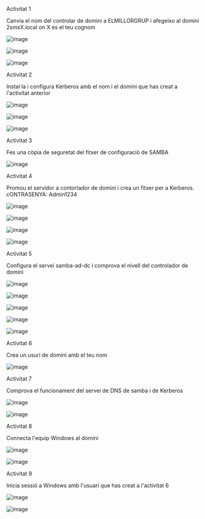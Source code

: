 Activitat 1

Canvia el nom del controlar de domini a ELMILLORGRUP i afegeixo al domini 2smxX.local on X es el teu cognom

![image](https://github.com/user-attachments/assets/0ffe7a4f-3add-4e3b-8a51-779e13febfc5)

![image](https://github.com/user-attachments/assets/3e8a2407-bd5f-46ff-b1bd-135ac17b0a0e)

![image](https://github.com/user-attachments/assets/a944d311-9661-4d93-923e-87e22a7befee)

Activitat 2

Instal·la i configura Kerberos amb el nom i el domini que has creat a l'activitat anterior

![image](https://github.com/user-attachments/assets/81d1a931-35e9-4ac7-aae0-6e9993a36749)

![image](https://github.com/user-attachments/assets/06b28b87-ee9a-4201-b0aa-ee081fa9aa7f)

![image](https://github.com/user-attachments/assets/252b1ef4-0c98-439e-aa00-e995b710f9d2)

Activitat 3

Fes una còpia de seguretat del fitxer de configuració de SAMBA

![image](https://github.com/user-attachments/assets/58555ca8-b2ab-4db1-bf21-33ffb2bf8544)

Activitat 4

Promou el servidor a contorlador de domini i crea un fitxer per a Kerberos. cONTRASENYA: Admin1234

![image](https://github.com/user-attachments/assets/d501b15d-b40d-4b23-b19c-a108dbc5ec73)

![image](https://github.com/user-attachments/assets/6ffd753b-df06-4eb5-b712-1c2ff057a222)

![image](https://github.com/user-attachments/assets/fe7158c2-fed5-41aa-96ba-710c52a9ce9e)

![image](https://github.com/user-attachments/assets/718c4453-91b1-4150-8be5-5654bd1b5bf6)

Activitat 5

Configura el servei samba-ad-dc i comprova el nivell del controlador de domini

![image](https://github.com/user-attachments/assets/6cc151ab-c2fd-4fc6-aca2-b3567199072b)

![image](https://github.com/user-attachments/assets/fb1b9f93-0e1e-45ad-b63c-902cf53ed530)

![image](https://github.com/user-attachments/assets/80f4810d-78f9-43be-8b32-651dab51456d)

![image](https://github.com/user-attachments/assets/9e67839e-6f54-4783-8e27-833648280009)

![image](https://github.com/user-attachments/assets/9e7429f4-51fc-4ab2-b0b3-baf909aa6258)

Activitat 6

Crea un usuri de domini amb el teu nom

![image](https://github.com/user-attachments/assets/186d0cad-6bcf-4010-8312-cd36a93c1e0b)

Activitat 7

Comprova el funcionament del servei de DNS de samba i de Kerberos

![image](https://github.com/user-attachments/assets/cb6ed662-6a4d-4b23-8d7e-621c77e397f1)

![image](https://github.com/user-attachments/assets/f26ead57-13f3-4736-aeb9-c91069ec87c0)

Activitat 8

Connecta l'equip Windows al domini

![image](https://github.com/user-attachments/assets/052e40be-f985-4f4f-947e-6dc98ecc38d0)


![image](https://github.com/user-attachments/assets/70d945f8-a268-4807-9d9a-0213ceb83950)


Activitat 9

Inicia sessió a Windows amb l'usuari que has creat a l'activitat 6

![image](https://github.com/user-attachments/assets/9e55a496-7a12-4c47-a63a-390279c51cfc)

![image](https://github.com/user-attachments/assets/714d465a-1737-408c-99c0-a930ac3e1ccf)
